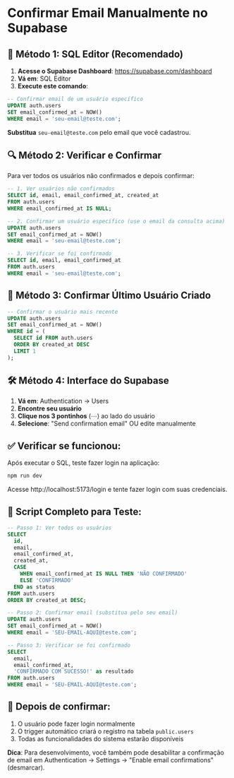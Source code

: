 # Confirmar Email Manualmente no Supabase

## 🚀 Método 1: SQL Editor (Recomendado)

1. **Acesse o Supabase Dashboard**: https://supabase.com/dashboard
2. **Vá em**: SQL Editor
3. **Execute este comando**:

```sql
-- Confirmar email de um usuário específico
UPDATE auth.users 
SET email_confirmed_at = NOW() 
WHERE email = 'seu-email@teste.com';
```

**Substitua** `seu-email@teste.com` pelo email que você cadastrou.

## 🔍 Método 2: Verificar e Confirmar

Para ver todos os usuários não confirmados e depois confirmar:

```sql
-- 1. Ver usuários não confirmados
SELECT id, email, email_confirmed_at, created_at 
FROM auth.users 
WHERE email_confirmed_at IS NULL;

-- 2. Confirmar um usuário específico (use o email da consulta acima)
UPDATE auth.users 
SET email_confirmed_at = NOW() 
WHERE email = 'seu-email@teste.com';

-- 3. Verificar se foi confirmado
SELECT id, email, email_confirmed_at 
FROM auth.users 
WHERE email = 'seu-email@teste.com';
```

## 🎯 Método 3: Confirmar Último Usuário Criado

```sql
-- Confirmar o usuário mais recente
UPDATE auth.users 
SET email_confirmed_at = NOW() 
WHERE id = (
  SELECT id FROM auth.users 
  ORDER BY created_at DESC 
  LIMIT 1
);
```

## 🛠️ Método 4: Interface do Supabase

1. **Vá em**: Authentication → Users
2. **Encontre seu usuário**
3. **Clique nos 3 pontinhos** (⋯) ao lado do usuário
4. **Selecione**: "Send confirmation email" OU edite manualmente

## ✅ Verificar se funcionou:

Após executar o SQL, teste fazer login na aplicação:

```bash
npm run dev
```

Acesse http://localhost:5173/login e tente fazer login com suas credenciais.

## 🔄 Script Completo para Teste:

```sql
-- Passo 1: Ver todos os usuários
SELECT 
  id, 
  email, 
  email_confirmed_at,
  created_at,
  CASE 
    WHEN email_confirmed_at IS NULL THEN 'NÃO CONFIRMADO'
    ELSE 'CONFIRMADO'
  END as status
FROM auth.users 
ORDER BY created_at DESC;

-- Passo 2: Confirmar email (substitua pelo seu email)
UPDATE auth.users 
SET email_confirmed_at = NOW() 
WHERE email = 'SEU-EMAIL-AQUI@teste.com';

-- Passo 3: Verificar se foi confirmado
SELECT 
  email, 
  email_confirmed_at,
  'CONFIRMADO COM SUCESSO!' as resultado
FROM auth.users 
WHERE email = 'SEU-EMAIL-AQUI@teste.com';
```

## 🎉 Depois de confirmar:

1. O usuário pode fazer login normalmente
2. O trigger automático criará o registro na tabela `public.users`
3. Todas as funcionalidades do sistema estarão disponíveis

**Dica**: Para desenvolvimento, você também pode desabilitar a confirmação de email em Authentication → Settings → "Enable email confirmations" (desmarcar).